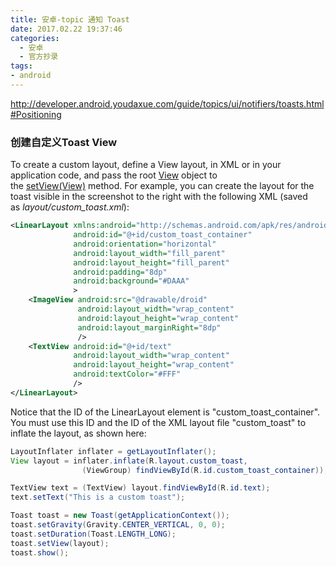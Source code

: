 ```yaml
---
title: 安卓-topic 通知 Toast
date: 2017.02.22 19:37:46
categories:
  - 安卓
  - 官方抄录
tags:
- android
---
```


<http://developer.android.youdaxue.com/guide/topics/ui/notifiers/toasts.html#Positioning>

### 创建自定义Toast View

To create a custom layout, define a View layout, in XML or in your application code, and pass the root [View](http://developer.android.youdaxue.com/reference/android/view/View.html) object to the [setView(View)](http://developer.android.youdaxue.com/reference/android/widget/Toast.html#setView(android.view.View)) method.
For example, you can create the layout for the toast visible in the screenshot to the right with the following XML (saved as *layout/custom_toast.xml*):

```xml
<LinearLayout xmlns:android="http://schemas.android.com/apk/res/android"
              android:id="@+id/custom_toast_container"
              android:orientation="horizontal"
              android:layout_width="fill_parent"
              android:layout_height="fill_parent"
              android:padding="8dp"
              android:background="#DAAA"
              >
    <ImageView android:src="@drawable/droid"
               android:layout_width="wrap_content"
               android:layout_height="wrap_content"
               android:layout_marginRight="8dp"
               />
    <TextView android:id="@+id/text"
              android:layout_width="wrap_content"
              android:layout_height="wrap_content"
              android:textColor="#FFF"
              />
</LinearLayout>
```

Notice that the ID of the LinearLayout element is "custom_toast_container". You must use this ID and the ID of the XML layout file "custom_toast" to inflate the layout, as shown here:

```java
LayoutInflater inflater = getLayoutInflater();
View layout = inflater.inflate(R.layout.custom_toast,
                (ViewGroup) findViewById(R.id.custom_toast_container));

TextView text = (TextView) layout.findViewById(R.id.text);
text.setText("This is a custom toast");

Toast toast = new Toast(getApplicationContext());
toast.setGravity(Gravity.CENTER_VERTICAL, 0, 0);
toast.setDuration(Toast.LENGTH_LONG);
toast.setView(layout);
toast.show();
```
